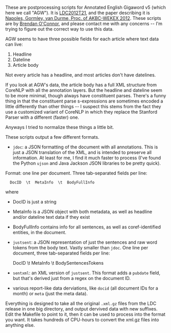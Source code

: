 These are postprocessing scripts for Annotated English Gigaword v5 (which here we call "AGW").  It is [LDC2012T21](http://www.ldc.upenn.edu/Catalog/catalogEntry.jsp?catalogId=LDC2012T21), and the paper describing it is [Napoles, Gormley, van Durme, Proc. of AKBC-WEKEX 2012](https://akbcwekex2012.files.wordpress.com/2012/05/28_paper.pdf).  These scripts are by [Brendan O'Connor](http://brenocon.com), and please contact me with any concerns -- I'm trying to figure out the correct way to use this data.

AGW seems to have three possible fields for each article where text data can live:
  1. Headline
  2. Dateline
  3. Article body

Not every article has a headline, and most articles don't have datelines.

If you look at AGW's data, the article body has a full XML structure from
CoreNLP with all the annotation layers.  But the headline and dateline seem to
be more minimal, though always have constituent parses.  There's a funny thing
in that the constituent parse s-expressions are sometimes encoded a little
differently than other things -- I suspect this stems from the fact they use a
customized variant of CoreNLP in which they replace the Stanford Parser with a
different (faster) one.

Anyways I tried to normalize these things a little bit.

These scripts output a few different formats.

 - `jdoc`: a JSON formatting of the document with all annotations.  This is
 just a JSON translation of the XML, and is intended to preserve all
 information.  At least for me, I find it much faster to process (I've found
 the Python `ujson` and Java Jackson JSON libraries to be pretty quick).

 Format: one line per document.  Three tab-separated fields per line:

      DocID  \t  MetaInfo  \t  BodyFullInfo

 where 
 
   - DocID is just a string

   - MetaInfo is a JSON object with both metadata, as well as headline and/or
   dateline text data if they exist

   - BodyFullInfo contains info for all sentences, as well as coref-identified
   entities, in the document.


 - `justsent`: a JSON representation of just the sentences and raw word tokens
 from the body text.  Vastly smaller than `jdoc`.  One line per document, three
 tab-separated fields per line:

      DocID  \t  MetaInfo  \t  BodySentencesTokens

 - `sentxml`: an XML version of `justsent`.  This format adds a `pubdate`
 field, but that's derived just from a regex on the document ID.

 - various report-like data derviations, like `docid` (all document IDs for a
 month) or `meta` (just the meta data).

Everything is designed to take all the original `.xml.gz` files from the LDC
release in one big directory, and output dervived data with new suffixes.  Edit
the Makefile to point to it, then it can be used to process into the format you
want.  It takes hundreds of CPU-hours to convert the xml.gz files into anything
else.
